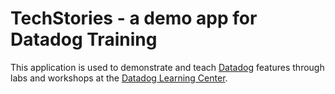 # TechStories - a demo app for Datadog Training

This application is used to demonstrate and teach [Datadog](https://www.datadoghq.com/) features through labs and workshops at the [Datadog Learning Center](https://learn.datadoghq.com/).